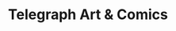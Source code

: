 ---
title: "Telegraph  Art & Comics"
url: /charlottesville/telegraph-art-and-comics/
shop: books
---